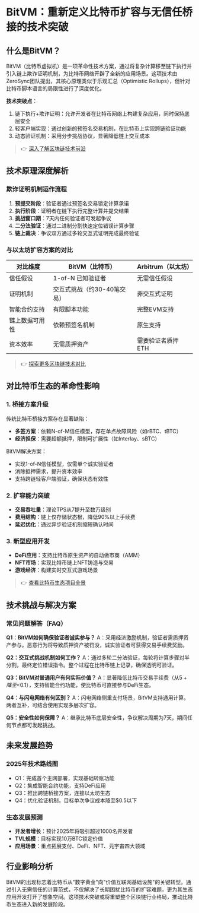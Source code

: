 # BitVM：重新定义比特币扩容与无信任桥接的技术突破

## 什么是BitVM？

BitVM（比特币虚拟机）是一项革命性技术方案，通过将复杂计算移至链下执行并引入链上欺诈证明机制，为比特币网络开辟了全新的应用场景。这项技术由ZeroSync团队提出，其核心原理类似于乐观汇总（Optimistic Rollups），但针对比特币脚本语言的局限性进行了深度优化。

**技术突破点**：
1. 链下执行+欺诈证明：允许开发者在比特币网络上构建复杂应用，同时保持底层安全
2. 轻客户端实现：通过创新的预签名交易机制，在比特币上实现跨链验证功能
3. 动态验证机制：采用分步挑战协议，显著降低链上交互成本

> 👉 [深入了解区块链技术前沿](https://bit.ly/okx_welcome)

## 技术原理深度解析

### 欺诈证明机制运作流程
1. **预提交阶段**：验证者通过预签名交易锁定计算承诺
2. **执行阶段**：证明者在链下执行完整计算并提交结果
3. **挑战窗口期**：7天内任何验证者可发起争议
4. **二分法验证**：通过二进制分割快速定位错误计算步骤
5. **链上裁决**：争议双方通过多轮交互式证明完成最终验证

### 与以太坊扩容方案的对比

| 对比维度        | BitVM（比特币）          | Arbitrum（以太坊）       |
|-----------------|--------------------------|--------------------------|
| 信任假设        | 1-of-N 已知验证者        | 无需信任假设             |
| 证明机制        | 交互式挑战（约30-40笔交易）| 非交互式证明             |
| 智能合约支持    | 有限脚本功能             | 完整EVM支持              |
| 链上数据可用性  | 依赖预签名机制           | 原生支持                 |
| 资本效率        | 无需质押资产             | 需要验证者质押ETH        |

> 👉 [探索更多区块链技术对比](https://bit.ly/okx_welcome)

## 对比特币生态的革命性影响

### 1. 桥接方案升级
传统比特币桥接方案存在显著缺陷：
- **多签方案**：依赖N-of-M信任模型，存在单点故障风险（如rBTC、tBTC）
- **经济担保**：需要超额抵押，限制可扩展性（如Interlay、sBTC）

BitVM解决方案：
- 实现1-of-N信任模型，仅需单个诚实验证者
- 消除抵押需求，提升资本效率
- 支持跨链轻客户端验证，确保状态有效性

### 2. 扩容能力突破
- **交易吞吐量**：理论TPS从7提升至数万级别
- **费用结构**：链上仅存储状态根，降低90%以上手续费
- **延迟优化**：通过异步验证机制缩短确认时间

### 3. 新型应用开发
- **DeFi应用**：支持比特币原生资产的自动做市商（AMM）
- **NFT市场**：实现比特币链上NFT铸造与交易
- **游戏经济**：构建实时交互式游戏场景

> 👉 [查看比特币生态项目全景](https://bit.ly/okx_welcome)

## 技术挑战与解决方案

### 常见问题解答（FAQ）

**Q1：BitVM如何确保验证者诚实参与？**
A：采用经济激励机制，验证者需质押资产参与。恶意行为将导致质押资产被罚没，诚实验证者可获得交易手续费奖励。

**Q2：交互式挑战机制如何工作？**
A：通过多轮二分法验证，每轮将计算步骤对半分割，最终定位错误指令。整个过程在比特币链上记录，确保透明可验证。

**Q3：BitVM对普通用户有何实际价值？**
A：显著降低比特币交易手续费（从$5+降至<$0.1），支持智能合约功能，使比特币可直接参与DeFi生态。

**Q4：与闪电网络有何区别？**
A：闪电网络侧重支付场景，BitVM支持通用计算。两者互补，可结合使用实现多层次扩容。

**Q5：安全性如何保障？**
A：继承比特币底层安全性，争议解决周期为7天，期间任何节点都可发起挑战。

## 未来发展趋势

### 2025年技术路线图
- Q1：完成首个主网部署，实现基础转账功能
- Q2：集成智能合约功能，支持DeFi应用
- Q3：推出跨链桥接方案，连接以太坊生态
- Q4：优化验证机制，目标单次争议成本降至$0.5以下

### 生态发展预测
- **开发者增长**：预计2025年将吸引超过1000名开发者
- **TVL规模**：目标实现10万BTC锁定价值
- **应用场景**：重点拓展支付、DeFi、NFT、元宇宙四大领域

## 行业影响分析

BitVM的出现标志着比特币从"数字黄金"向"价值互联网基础设施"的关键转型。通过引入无需信任的计算范式，不仅解决了长期困扰比特币的扩容难题，更为其生态应用开发打开了想象空间。这项技术突破或将重塑整个区块链行业格局，推动比特币生态进入新的发展阶段。